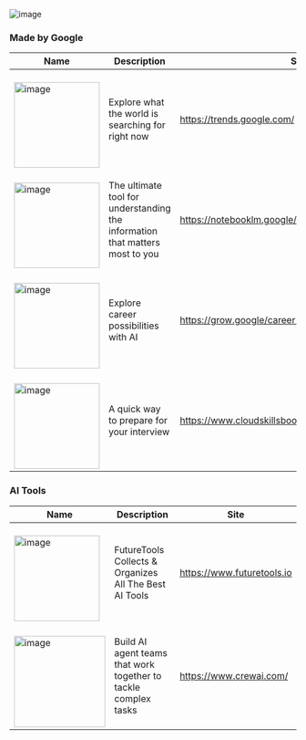 ![image](https://github.com/user-attachments/assets/5c09aefc-cb9a-4538-a749-f45296f67716)


<h3> Made by Google </h3>

| Name | Description | Site |
| --- | --- | --- |
| </br><img width="150" alt="image" src="https://github.com/user-attachments/assets/6d285873-f7b4-42e1-ac7c-da48f870a51d" /> | Explore what the world is searching for right now | https://trends.google.com/ |
| </br> <img width="150" alt="image" src="https://github.com/user-attachments/assets/63477987-b17e-4e1e-9ed7-e2c38b686783" /> | The ultimate tool for understanding the information that matters most to you | https://notebooklm.google/ |
| </br> <img width="150" alt="image" src="https://github.com/user-attachments/assets/67799494-7a19-4307-9273-3240f90a44e9" /> | Explore career possibilities with AI | https://grow.google/career-dreamer/ |
| </br> <img width="150" alt="image" src="https://github.com/user-attachments/assets/eb649650-238e-4c8d-a25f-3c7c76d82f2e" /> | A quick way to prepare for your interview | https://www.cloudskillsboost.google/interview_warmup |

<h3> AI Tools  </h3>

| Name | Description | Site |
| --- | --- | --- |
| </br> <img width="150" alt="image" src="https://github.com/user-attachments/assets/f71d8bec-545f-4c42-a76e-99fbe60b2269" /> | FutureTools Collects & Organizes All The Best AI Tools | https://www.futuretools.io
| </br> <img width="160" alt="image" src="https://github.com/user-attachments/assets/ff7ed6d2-7f0e-4e6a-af88-9349c0990f82" /> | Build AI agent teams that work together to tackle complex tasks | https://www.crewai.com/


 



